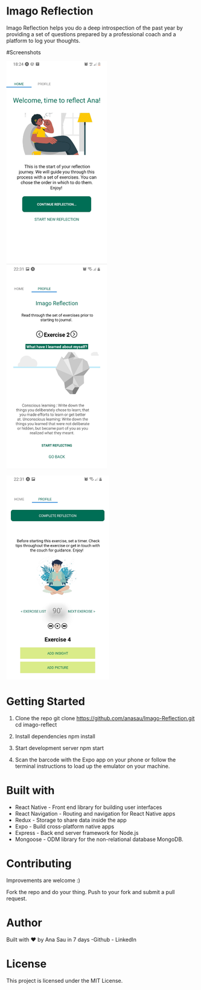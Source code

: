 # Imago Reflection
Imago Reflection helps you do a deep introspection of the past year by providing a set of questions prepared by a professional coach and a platform to log your thoughts. 

#Screenshots 

<code><img height="540" alt="Home Screen" src="https://github.com/anasau/Imago-Reflection/blob/default/assets/homescreen.jpg"></code>
<code><img height="540" alt="Exercise 2 " src="https://github.com/anasau/Imago-Reflection/blob/default/assets/pickexercise.jpg"></code>

<!-- <code><img height="540" alt="Profile" src="https://github.com/anasau/Imago-Reflection/blob/default/assets/reflectionstatus.jpg"></code> -->
<code><img height="540" alt="Reflection Page" src="https://github.com/anasau/Imago-Reflection/blob/default/assets/exercisepage.jpg"></code>



# Getting Started 

1. Clone the repo 
git clone https://github.com/anasau/Imago-Reflection.git
cd imago-reflect


2. Install dependencies
npm install

3. Start development server
npm start

4. Scan the barcode with the Expo app on your phone or follow the terminal instructions to load up the emulator on your machine.

# Built with

- React Native - Front end library for building user interfaces
- React Navigation - Routing and navigation for React Native apps
- Redux - Storage to share data inside the app
- Expo - Build cross-platform native apps
- Express -  Back end server framework for Node.js 
- Mongoose - ODM library for the non-relational database MongoDB. 

# Contributing
Improvements are welcome :)

Fork the repo and do your thing. Push to your fork and submit a pull request.

# Author
Built with  ♥ by Ana Sau in 7 days 
-Github - LinkedIn

# License
This project is licensed under the MIT License.
